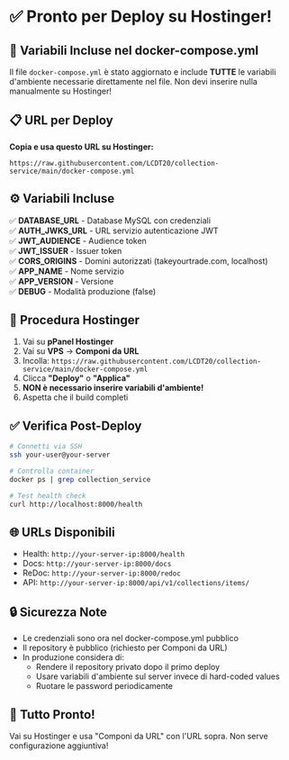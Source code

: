 # ✅ Pronto per Deploy su Hostinger!

## 🚀 Variabili Incluse nel docker-compose.yml

Il file `docker-compose.yml` è stato aggiornato e include **TUTTE** le variabili d'ambiente necessarie direttamente nel file. Non devi inserire nulla manualmente su Hostinger!

## 📋 URL per Deploy

**Copia e usa questo URL su Hostinger:**

```
https://raw.githubusercontent.com/LCDT20/collection-service/main/docker-compose.yml
```

## ⚙️ Variabili Incluse

✅ **DATABASE_URL** - Database MySQL con credenziali  
✅ **AUTH_JWKS_URL** - URL servizio autenticazione JWT  
✅ **JWT_AUDIENCE** - Audience token  
✅ **JWT_ISSUER** - Issuer token  
✅ **CORS_ORIGINS** - Domini autorizzati (takeyourtrade.com, localhost)  
✅ **APP_NAME** - Nome servizio  
✅ **APP_VERSION** - Versione  
✅ **DEBUG** - Modalità produzione (false)  

## 🎯 Procedura Hostinger

1. Vai su **pPanel Hostinger**
2. Vai su **VPS** → **Componi da URL**
3. Incolla: `https://raw.githubusercontent.com/LCDT20/collection-service/main/docker-compose.yml`
4. Clicca **"Deploy"** o **"Applica"**
5. **NON è necessario inserire variabili d'ambiente!**
6. Aspetta che il build completi

## ✅ Verifica Post-Deploy

```bash
# Connetti via SSH
ssh your-user@your-server

# Controlla container
docker ps | grep collection_service

# Test health check
curl http://localhost:8000/health
```

## 🌐 URLs Disponibili

- Health: `http://your-server-ip:8000/health`
- Docs: `http://your-server-ip:8000/docs`
- ReDoc: `http://your-server-ip:8000/redoc`
- API: `http://your-server-ip:8000/api/v1/collections/items/`

## 🔒 Sicurezza Note

- Le credenziali sono ora nel docker-compose.yml pubblico
- Il repository è pubblico (richiesto per Componi da URL)
- In produzione considera di:
  - Rendere il repository privato dopo il primo deploy
  - Usare variabili d'ambiente sul server invece di hard-coded values
  - Ruotare le password periodicamente

## 🎉 Tutto Pronto!

Vai su Hostinger e usa "Componi da URL" con l'URL sopra. Non serve configurazione aggiuntiva!

